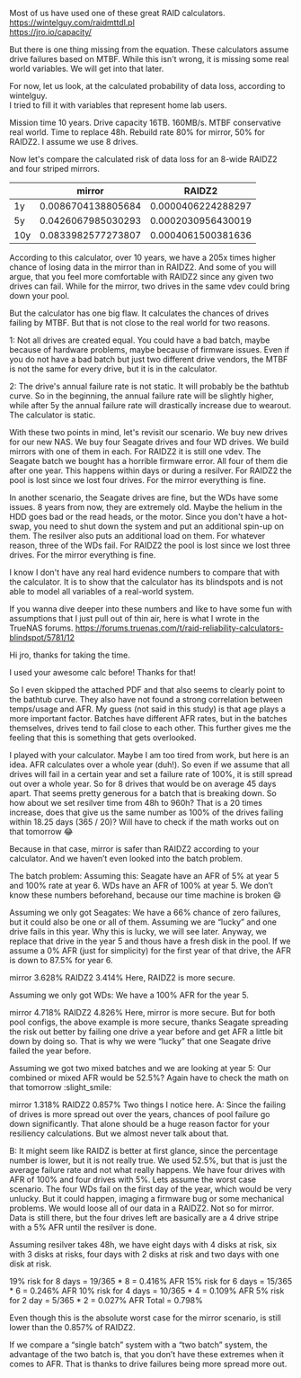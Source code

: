 Most of us have used one of these great RAID calculators.
https://wintelguy.com/raidmttdl.pl  
https://jro.io/capacity/

But there is one thing missing from the equation. 
These calculators assume drive failures based on MTBF. 
While this isn't wrong, it is missing some real world variables. We will get into that later.  

For now, let us look, at the calculated probability of data loss, according to wintelguy.  
I tried to fill it with variables that represent home lab users. 

Mission time 10 years. Drive capacity 16TB. 160MB/s. MTBF conservative real world. Time to replace 48h. Rebuild rate 80% for mirror, 50% for RAIDZ2. I assume we use 8 drives. 

Now let's compare the calculated risk of data loss for an 8-wide RAIDZ2 and four striped mirrors.

|     | mirror             | RAIDZ2             |
|-----|--------------------|--------------------|
| 1y  | 0.0086704138805684 | 0.0000406224288297 |
| 5y  | 0.0426067985030293 | 0.0002030956430019 |
| 10y | 0.0833982577273807 | 0.0004061500381636 |

According to this calculator, over 10 years, we have a 205x times higher chance of losing data in the mirror than in RAIDZ2. And some of you will argue, that you feel more comfortable with RAIDZ2 since any given two drives can fail. While for the mirror, two drives in the same vdev could bring down your pool. 

But the calculator has one big flaw. It calculates the chances of drives failing by MTBF. But that is not close to the real world for two reasons.

1: Not all drives are created equal. You could have a bad batch, maybe because of hardware problems, maybe because of firmware issues. Even if you do not have a bad batch but just two different drive vendors, the MTBF is not the same for every drive, but it is in the calculator.

2: The drive's annual failure rate is not static. It will probably be the bathtub curve. So in the beginning, the annual failure rate will be slightly higher, while after 5y the annual failure rate will drastically increase due to wearout. The calculator is static.

With these two points in mind, let's revisit our scenario. 
We buy new drives for our new NAS. We buy four Seagate drives and four WD drives. 
We build mirrors with one of them in each. 
For RAIDZ2 it is still one vdev. 
The Seagate batch we bought has a horrible firmware error. All four of them die after one year. This happens within days or during a resilver. 
For RAIDZ2 the pool is lost since we lost four drives. 
For the mirror everything is fine.  

In another scenario, the Seagate drives are fine, but the WDs have some issues. 8 years from now, they are extremely old. Maybe the helium in the HDD goes bad or the read heads, or the motor. Since you don't have a hot-swap, you need to shut down the system and put an additional spin-up on them. The resilver also puts an additional load on them.
For whatever reason, three of the WDs fail. 
For RAIDZ2 the pool is lost since we lost three drives. 
For the mirror everything is fine.  

I know I don't have any real hard evidence numbers to compare that with the calculator. It is to show that the calculator has its blindspots and is not able to model all variables of a real-world system. 

If you wanna dive deeper into these numbers and like to have some fun with assumptions that I just pull out of thin air, here is what I wrote in the TrueNAS forums. 
https://forums.truenas.com/t/raid-reliability-calculators-blindspot/5781/12

Hi jro, thanks for taking the time.

I used your awesome calc before! Thanks for that!

So I even skipped the attached PDF and that also seems to clearly point to the bathtub curve.
They also have not found a strong correlation between temps/usage and AFR. My guess (not said in this study) is that age plays a more important factor.
Batches have different AFR rates, but in the batches themselves, drives tend to fail close to each other. This further gives me the feeling that this is something that gets overlooked.

I played with your calculator. Maybe I am too tired from work, but here is an idea.
AFR calculates over a whole year (duh!).
So even if we assume that all drives will fail in a certain year and set a failure rate of 100%, it is still spread out over a whole year. So for 8 drives that would be on average 45 days apart.
That seems pretty generous for a batch that is breaking down.
So how about we set resilver time from 48h to 960h?
That is a 20 times increase, does that give us the same number as 100% of the drives failing within 18.25 days (365 / 20)? Will have to check if the math works out on that tomorrow :joy:

Because in that case, mirror is safer than RAIDZ2 according to your calculator. And we haven’t even looked into the batch problem.

The batch problem:
Assuming this:
Seagate have an AFR of 5% at year 5 and 100% rate at year 6.
WDs have an AFR of 100% at year 5.
We don’t know these numbers beforehand, because our time machine is broken :smile:

Assuming we only got Seagates:
We have a 66% chance of zero failures, but it could also be one or all of them. Assuming we are “lucky” and one drive fails in this year. Why this is lucky, we will see later.
Anyway, we replace that drive in the year 5 and thous have a fresh disk in the pool. If we assume a 0% AFR (just for simplicity) for the first year of that drive, the AFR is down to 87.5% for year 6.

mirror 3.628%
RAIDZ2 3.414%
Here, RAIDZ2 is more secure.

Assuming we only got WDs:
We have a 100% AFR for the year 5.

mirror 4.718%
RAIDZ2 4.826%
Here, mirror is more secure. But for both pool configs, the above example is more secure, thanks Seagate spreading the risk out better by failing one drive a year before and get AFR a little bit down by doing so. That is why we were “lucky” that one Seagate drive failed the year before.

Assuming we got two mixed batches and we are looking at year 5:
Our combined or mixed AFR would be 52.5%? Again have to check the math on that tomorrow :slight_smile:

mirror 1.318%
RAIDZ2 0.857%
Two things I notice here.
A: Since the failing of drives is more spread out over the years, chances of pool failure go down significantly. That alone should be a huge reason factor for your resiliency calculations. But we almost never talk about that.

B: It might seem like RAIDZ is better at first glance, since the percentage number is lower, but it is not really true. We used 52.5%, but that is just the average failure rate and not what really happens. We have four drives with AFR of 100% and four drives with 5%.
Lets assume the worst case scenario. The four WDs fail on the first day of the year, which would be very unlucky. But it could happen, imaging a firmware bug or some mechanical problems. We would loose all of our data in a RAIDZ2. Not so for mirror. Data is still there, but the four drives left are basically are a 4 drive stripe with a 5% AFR until the resilver is done.

Assuming resilver takes 48h, we have eight days with 4 disks at risk, six with 3 disks at risks, four days with 2 disks at risk and two days with one disk at risk.

19% risk for 8 days = 19/365 * 8 = 0.416% AFR
15% risk for 6 days = 15/365 * 6 = 0.246% AFR
10% risk for 4 days = 10/365 * 4 = 0.109% AFR
5% risk for 2 day = 5/365 * 2 = 0.027% AFR
Total = 0.798%

Even though this is the absolute worst case for the mirror scenario, is still lower than the 0.857% of RAIDZ2.

If we compare a “single batch” system with a “two batch” system, the advantage of the two batch is, that you don’t have these extremes when it comes to AFR. That is thanks to drive failures being more spread more out.

